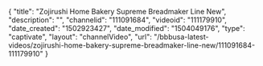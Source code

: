 {
    "title": "Zojirushi Home Bakery Supreme Breadmaker Line New",
    "description": "",
    "channelid": "111091684",
    "videoid": "111179910",
    "date_created": "1502923427",
    "date_modified": "1504049176",
    "type": "captivate",
    "layout": "channelVideo",
    "url": "\/bbbusa-latest-videos\/zojirushi-home-bakery-supreme-breadmaker-line-new\/111091684-111179910"
}